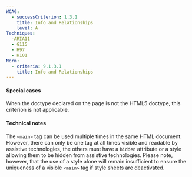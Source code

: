 ```yaml
---
WCAG:
  - successCriterion: 1.3.1
    title: Info and Relationships
    level: A
Techniques:
  -ARIA11
  - G115
  - H97
  - H101
Norm:
  - criteria: 9.1.3.1
    title: Info and Relationships
---
```


#### Special cases

When the doctype declared on the page is not the HTML5 doctype, this criterion is not applicable.

#### Technical notes

The `<main>` tag can be used multiple times in the same HTML document. However, there can only be one tag at all times visible and readable by assistive technologies, the others must have a `hidden` attribute or a style allowing them to be hidden from assistive technologies. Please note, however, that the use of a style alone will remain insufficient to ensure the uniqueness of a visible `<main>` tag if style sheets are deactivated.
